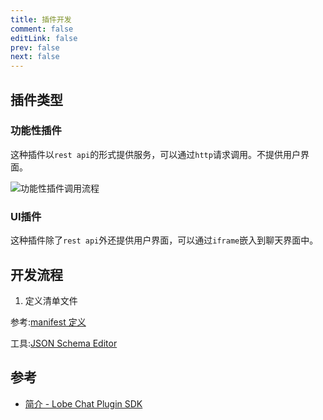 ```yaml
---
title: 插件开发
comment: false
editLink: false
prev: false
next: false
---
```


## 插件类型

### 功能性插件

这种插件以`rest api`的形式提供服务，可以通过`http`请求调用。不提供用户界面。

![功能性插件调用流程](https://cdn.jsdelivr.net/gh/hhypygy/picx-images-hosting@master/功能性插件调用流程.3e0lehf9vfe0.svg)

### UI插件

这种插件除了`rest api`外还提供用户界面，可以通过`iframe`嵌入到聊天界面中。

## 开发流程

1. 定义清单文件

参考:[manifest 定义](https://chat-plugin-sdk.lobehub.com/zh-CN/quick-start/define-plugin-manifest)

工具:[JSON Schema Editor](https://json-schema-editor.tangramjs.com/editor.html#/)

## 参考

* [简介 - Lobe Chat Plugin SDK](https://chat-plugin-sdk.lobehub.com/zh-CN/quick-start/intro)
